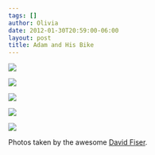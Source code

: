 ```yaml
---
tags: []
author: Olivia
date: 2012-01-30T20:59:00-06:00
layout: post
title: Adam and His Bike
---
```


![](/media/lyn6rfR7Pd1qfd5w2.jpg)

![](/media/lyn6sqcVyz1qfd5w2.jpg)

![](/media/lyn6uhr8Q01qfd5w2.jpg)

![](/media/lyn6uycFbN1qfd5w2.jpg)

![](/media/lyn6voVUIx1qfd5w2.jpg)

Photos taken by the awesome [David Fiser](http://davidmatthewfiser.com/).
